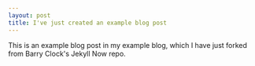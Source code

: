 ```yaml
---
layout: post
title: I've just created an example blog post
---
```


This is an example blog post in my example blog, which I have just forked from Barry Clock's Jekyll Now repo.
